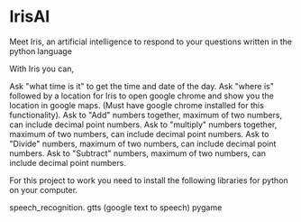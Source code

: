 # IrisAI
Meet Iris, an artificial intelligence to respond to your questions written in the python language

With Iris you can,

Ask "what time is it" to get the time and date of the day.
Ask "where is" followed by a location for Iris to open google chrome and show you the location in google maps. (Must have google chrome installed for this functionality).
Ask to "Add" numbers together, maximum of two numbers, can include decimal point numbers.
Ask to "multiply" numbers together, maximum of two numbers, can include decimal point numbers.
Ask to "Divide" numbers, maximum of two numbers, can include decimal point numbers. 
Ask to "Subtract" numbers, maximum of two numbers, can include decimal point numbers. 

For this project to work you need to install the following libraries for python on your computer.

speech_recognition.
gtts (google text to speech)
pygame


